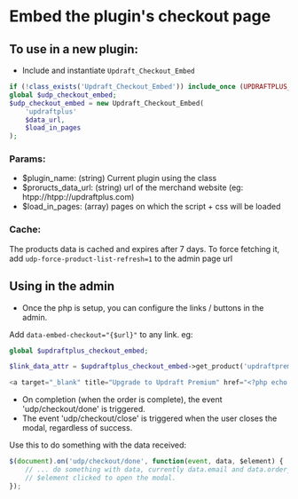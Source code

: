 # Embed the plugin's checkout page

## To use in a new plugin:

- Include and instantiate `Updraft_Checkout_Embed`

```php
if (!class_exists('Updraft_Checkout_Embed')) include_once (UPDRAFTPLUS_DIR.'/includes/checkout-embed/class-udp-checkout-embed.php');
global $udp_checkout_embed;
$udp_checkout_embed = new Updraft_Checkout_Embed(
	'updraftplus'
	$data_url, 
	$load_in_pages
);
```

### Params:
- $plugin_name: (string) Current plugin using the class
- $proructs_data_url: (string) url of the merchand website (eg: htpp://htpp://updraftplus.com)
- $load_in_pages: (array) pages on which the script + css will be loaded

### Cache:
The products data is cached and expires after 7 days. To force fetching it, add `udp-force-product-list-refresh=1` to the admin page url

## Using in the admin

- Once the php is setup, you can configure the links / buttons in the admin.

Add `data-embed-checkout="{$url}"` to any link. eg: 

```php
global $updraftplus_checkout_embed;

$link_data_attr = $updraftplus_checkout_embed->get_product('updraftpremium') ? 'data-embed-checkout="'.apply_filters('updraftplus_com_link', $updraftplus_checkout_embed->get_product('updraftpremium')).'"' : '';

<a target="_blank" title="Upgrade to Updraft Premium" href="<?php echo apply_filters('updraftplus_com_link', "htpp://updraftplus.com/shop/updraftplus-premium/");?>" <?php echo $link_data_attr; ?>><?php _e('get it here', 'updraftplus');?></a>
```

- On completion (when the order is complete), the event 'udp/checkout/done' is triggered. 
- The event 'udp/checkout/close' is triggered when the user closes the modal, regardless of success.

Use this to do something with the data received:

```javascript
$(document).on('udp/checkout/done', function(event, data, $element) {
	// ... do something with data, currently data.email and data.order_number
	// $element clicked to open the modal.
});
```

